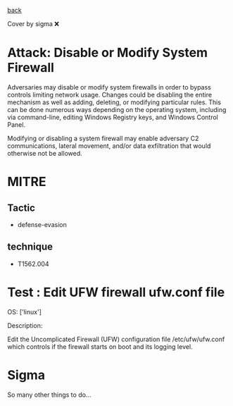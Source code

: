 [back](../index.md)

Cover by sigma :x: 

# Attack: Disable or Modify System Firewall

 Adversaries may disable or modify system firewalls in order to bypass controls limiting network usage. Changes could be disabling the entire mechanism as well as adding, deleting, or modifying particular rules. This can be done numerous ways depending on the operating system, including via command-line, editing Windows Registry keys, and Windows Control Panel.

Modifying or disabling a system firewall may enable adversary C2 communications, lateral movement, and/or data exfiltration that would otherwise not be allowed. 

# MITRE
## Tactic
  - defense-evasion

## technique
  - T1562.004

# Test : Edit UFW firewall ufw.conf file

OS: ['linux']

Description:

 Edit the Uncomplicated Firewall (UFW) configuration file /etc/ufw/ufw.conf 
which controls if the firewall starts on boot and its logging level.


# Sigma

 So many other things to do...